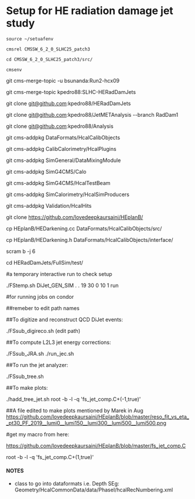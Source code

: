 # Setup for HE radiation damage jet study
```
source ~/setuafenv

cmsrel CMSSW_6_2_0_SLHC25_patch3

cd CMSSW_6_2_0_SLHC25_patch3/src/

cmsenv
```

git cms-merge-topic -u bsunanda:Run2-hcx09

git cms-merge-topic kpedro88:SLHC-HERadDamJets

git clone git@github.com:kpedro88/HERadDamJets

git clone git@github.com:kpedro88/JetMETAnalysis --branch RadDam1

git clone git@github.com:kpedro88/Analysis

git cms-addpkg DataFormats/HcalCalibObjects

git cms-addpkg CalibCalorimetry/HcalPlugins

git cms-addpkg SimGeneral/DataMixingModule

git cms-addpkg SimG4CMS/Calo

git cms-addpkg SimG4CMS/HcalTestBeam

git cms-addpkg SimCalorimetry/HcalSimProducers

git cms-addpkg Validation/HcalHits

git clone https://github.com/lovedeepkaursaini/HEplanB/

cp HEplanB/HEDarkening.cc DataFormats/HcalCalibObjects/src/

cp HEplanB/HEDarkening.h DataFormats/HcalCalibObjects/interface/

scram b -j 6

cd HERadDamJets/FullSim/test/

#a temporary interactive run to check setup

./FStemp.sh DiJet_GEN_SIM . . 19 30 0 10 1 run 

#for running jobs on condor

##remeber to edit path names

##To digitize and reconstruct QCD DiJet events:

./FSsub_digireco.sh (edit path)

##To compute L2L3 jet energy corrections:

./FSsub_JRA.sh
./run_jec.sh

##To run the jet analyzer:

./FSsub_tree.sh

##To make plots:

./hadd_tree_jet.sh
root -b -l -q 'fs_jet_comp.C+(-1,true)'

##A file edited to make plots mentioned by Marek in Aug https://github.com/lovedeepkaursaini/HEplanB/blob/master/reso_fit_vs_eta__pt30_PF_2019__lumi0__lumi150__lumi300__lumi500__lumi500.png

#get my macro from here:

https://github.com/lovedeepkaursaini/HEplanB/blob/master/fs_jet_comp.C

root -b -l -q 'fs_jet_comp.C+(1,true)'

#### NOTES
- class to go into dataformats i.e. Depth SEg: Geometry/HcalCommonData/data/PhaseI/hcalRecNumbering.xml

